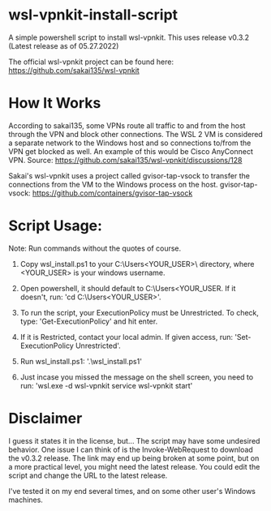 # wsl-vpnkit-install-script
A simple powershell script to install wsl-vpnkit. This uses release v0.3.2 (Latest release as of 05.27.2022)

The official wsl-vpnkit project can be found here: https://github.com/sakai135/wsl-vpnkit

# How It Works
According to sakai135, some VPNs route all traffic to and from the host through the VPN and block other connections. The WSL 2 VM is considered a separate network to the Windows host and so connections to/from the VPN get blocked as well. An example of this would be Cisco AnyConnect VPN.
Source: https://github.com/sakai135/wsl-vpnkit/discussions/128

Sakai's wsl-vpnkit uses a project called gvisor-tap-vsock to transfer the connections from the VM to the Windows process on the host.
gvisor-tap-vsock: https://github.com/containers/gvisor-tap-vsock

# Script Usage:
Note: Run commands without the quotes of course.

1. Copy wsl_install.ps1 to your C:\Users\<YOUR_USER>\ directory, where <YOUR_USER> is your windows username.

2. Open powershell, it should default to C:\Users\<YOUR_USER\. If it doesn't, run: 
   'cd C:\Users\<YOUR_USER>'.

3. To run the script, your ExecutionPolicy must be Unrestricted. To check, type: 
   'Get-ExecutionPolicy' and hit enter.

4. If it is Restricted, contact your local admin. If given access, run: 
   'Set-ExecutionPolicy Unrestricted'.

5. Run wsl_install.ps1: 
   '.\wsl_install.ps1'

6. Just incase you missed the message on the shell screen, you need to run:
   'wsl.exe -d wsl-vpnkit service wsl-vpnkit start'

# Disclaimer
I guess it states it in the license, but... The script may have some undesired behavior. One issue I can think of is the Invoke-WebRequest to download the v0.3.2 release. The link may end up being broken at some point, but on a more practical level, you might need the latest release. You could edit the script and change the URL to the latest release.

I've tested it on my end several times, and on some other user's Windows machines.
